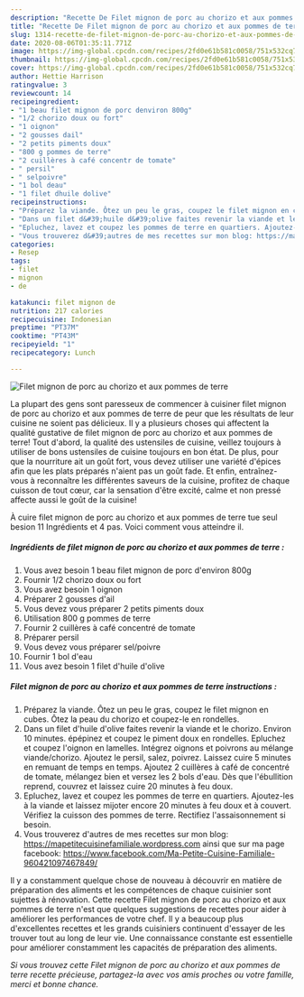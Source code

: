 ```yaml
---
description: "Recette De Filet mignon de porc au chorizo et aux pommes de terre"
title: "Recette De Filet mignon de porc au chorizo et aux pommes de terre"
slug: 1314-recette-de-filet-mignon-de-porc-au-chorizo-et-aux-pommes-de-terre
date: 2020-08-06T01:35:11.771Z
image: https://img-global.cpcdn.com/recipes/2fd0e61b581c0058/751x532cq70/filet-mignon-de-porc-au-chorizo-et-aux-pommes-de-terre-photo-principale-de-la-recette.jpg
thumbnail: https://img-global.cpcdn.com/recipes/2fd0e61b581c0058/751x532cq70/filet-mignon-de-porc-au-chorizo-et-aux-pommes-de-terre-photo-principale-de-la-recette.jpg
cover: https://img-global.cpcdn.com/recipes/2fd0e61b581c0058/751x532cq70/filet-mignon-de-porc-au-chorizo-et-aux-pommes-de-terre-photo-principale-de-la-recette.jpg
author: Hettie Harrison
ratingvalue: 3
reviewcount: 14
recipeingredient:
- "1 beau filet mignon de porc denviron 800g"
- "1/2 chorizo doux ou fort"
- "1 oignon"
- "2 gousses dail"
- "2 petits piments doux"
- "800 g pommes de terre"
- "2 cuillères à café concentr de tomate"
- " persil"
- " selpoivre"
- "1 bol deau"
- "1 filet dhuile dolive"
recipeinstructions:
- "Préparez la viande. Ôtez un peu le gras, coupez le filet mignon en cubes. Ôtez la peau du chorizo et coupez-le en rondelles."
- "Dans un filet d&#39;huile d&#39;olive faites revenir la viande et le chorizo. Environ 10 minutes. épépinez et coupez le piment doux en rondelles. Epluchez et coupez l&#39;oignon en lamelles. Intégrez oignons et poivrons au mélange viande/chorizo. Ajoutez le persil, salez, poivrez. Laissez cuire 5 minutes en remuant de temps en temps. Ajoutez 2 cuillères à café de concentré de tomate, mélangez bien et versez les 2 bols d&#39;eau. Dès que l&#39;ébullition reprend, couvrez et laissez cuire 20 minutes à feu doux."
- "Epluchez, lavez et coupez les pommes de terre en quartiers. Ajoutez-les à la viande et laissez mijoter encore 20 minutes à feu doux et à couvert. Vérifiez la cuisson des pommes de terre. Rectifiez l&#39;assaisonnement si besoin."
- "Vous trouverez d&#39;autres de mes recettes sur mon blog: https://mapetitecuisinefamiliale.wordpress.com ainsi que sur ma page facebook: https://www.facebook.com/Ma-Petite-Cuisine-Familiale-960421097467849/"
categories:
- Resep
tags:
- filet
- mignon
- de

katakunci: filet mignon de 
nutrition: 217 calories
recipecuisine: Indonesian
preptime: "PT37M"
cooktime: "PT43M"
recipeyield: "1"
recipecategory: Lunch

---
```



![Filet mignon de porc au chorizo et aux pommes de terre](https://img-global.cpcdn.com/recipes/2fd0e61b581c0058/751x532cq70/filet-mignon-de-porc-au-chorizo-et-aux-pommes-de-terre-photo-principale-de-la-recette.jpg)

La plupart des gens sont paresseux de commencer à cuisiner filet mignon de porc au chorizo et aux pommes de terre de peur que les résultats de leur cuisine ne soient pas délicieux. Il y a plusieurs choses qui affectent la qualité gustative de filet mignon de porc au chorizo et aux pommes de terre! Tout d'abord, la qualité des ustensiles de cuisine, veillez toujours à utiliser de bons ustensiles de cuisine toujours en bon état. De plus, pour que la nourriture ait un goût fort, vous devez utiliser une variété d'épices afin que les plats préparés n'aient pas un goût fade. Et enfin, entraînez-vous à reconnaître les différentes saveurs de la cuisine, profitez de chaque cuisson de tout cœur, car la sensation d'être excité, calme et non pressé affecte aussi le goût de la cuisine!

<!--inarticleads1-->

À cuire filet mignon de porc au chorizo et aux pommes de terre tue seul besion 11 Ingrédients et 4 pas. Voici comment vous atteindre il.

##### Ingrédients de filet mignon de porc au chorizo et aux pommes de terre :

1. Vous avez besoin 1 beau filet mignon de porc d&#39;environ 800g
1. Fournir 1/2 chorizo doux ou fort
1. Vous avez besoin 1 oignon
1. Préparer 2 gousses d&#39;ail
1. Vous devez vous préparer 2 petits piments doux
1. Utilisation 800 g pommes de terre
1. Fournir 2 cuillères à café concentré de tomate
1. Préparer  persil
1. Vous devez vous préparer  sel/poivre
1. Fournir 1 bol d&#39;eau
1. Vous avez besoin 1 filet d&#39;huile d&#39;olive




<!--inarticleads2-->

##### Filet mignon de porc au chorizo et aux pommes de terre instructions :

1. Préparez la viande. Ôtez un peu le gras, coupez le filet mignon en cubes. Ôtez la peau du chorizo et coupez-le en rondelles.
1. Dans un filet d&#39;huile d&#39;olive faites revenir la viande et le chorizo. Environ 10 minutes. épépinez et coupez le piment doux en rondelles. Epluchez et coupez l&#39;oignon en lamelles. Intégrez oignons et poivrons au mélange viande/chorizo. Ajoutez le persil, salez, poivrez. Laissez cuire 5 minutes en remuant de temps en temps. Ajoutez 2 cuillères à café de concentré de tomate, mélangez bien et versez les 2 bols d&#39;eau. Dès que l&#39;ébullition reprend, couvrez et laissez cuire 20 minutes à feu doux.
1. Epluchez, lavez et coupez les pommes de terre en quartiers. Ajoutez-les à la viande et laissez mijoter encore 20 minutes à feu doux et à couvert. Vérifiez la cuisson des pommes de terre. Rectifiez l&#39;assaisonnement si besoin.
1. Vous trouverez d&#39;autres de mes recettes sur mon blog: https://mapetitecuisinefamiliale.wordpress.com ainsi que sur ma page facebook: https://www.facebook.com/Ma-Petite-Cuisine-Familiale-960421097467849/




<!--inarticleads1-->

<p>
Il y a constamment quelque chose de nouveau à découvrir en matière de préparation des aliments et les compétences de chaque cuisinier sont sujettes à rénovation. Cette recette Filet mignon de porc au chorizo et aux pommes de terre n'est que quelques suggestions de recettes pour aider à améliorer les performances de votre chef. Il y a beaucoup plus d'excellentes recettes et les grands cuisiniers continuent d'essayer de les trouver tout au long de leur vie. Une connaissance constante est essentielle pour améliorer constamment les capacités de préparation des aliments.
</p>

<p>
<i>Si vous trouvez cette Filet mignon de porc au chorizo et aux pommes de terre recette précieuse, partagez-la avec vos amis proches ou votre famille, merci et bonne chance.</i>
</p>
